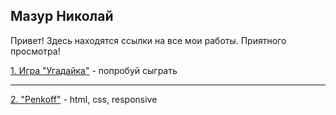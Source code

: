 ## Мазур Николай
Привет! Здесь находятся ссылки на все мои работы. Приятного просмотра!

[1. Игра "Угадайка"](https://mazurnik.github.io/vladinator " игра") - попробуй сыграть
***
[2. "Penkoff"](https://codepen.io/mazurnik/project/editor/ZWRMrx " игра") - html, css, responsive
